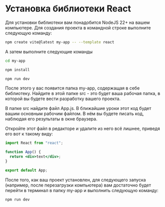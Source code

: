 # Установка библиотеки React

Для установки библиотеки вам понадобится NodeJS 22+ на вашем компьютере. Для создания проекта в командной строке выполните следующую команду:

```bash
npm create vite@latest my-app -- --template react
```

А затем выполните следующие команды

```bash
cd my-app
```

```bash
npm install
```

```bash
npm run dev
```

После этого у вас появится папка my-app, содержащая в себе библиотеку. Найдите в этой папке src - это будет ваша рабочая папка, в которой вы будете вести разработку вашего проекта.

В папке src найдите файл App.js. В ближайшие уроки этот код будет вашим основным рабочим файлом. В нём вы будете писать код, наблюдая его результаты в окне браузера.

Откройте этот файл в редакторе и удалите из него всё лишнее, приведя его вот к такому виду:

```jsx
import React from "react";

function App() {
  return <div>text</div>;
}

export default App;
```

После того, как ваш проект установлен, для следующего запуска (например, после перезагрузки компьютера) вам достаточно будет перейти в терминал в папку my-app и выполнить следующую команду:

```bash
npm run dev
```
